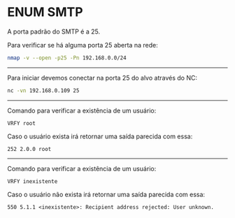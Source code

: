 # ENUM SMTP

A porta padrão do SMTP é a 25.  

Para verificar se há alguma porta 25 aberta na rede:

```bash
nmap -v --open -p25 -Pn 192.168.0.0/24
```

---

Para iniciar devemos conectar na porta 25 do alvo através do NC:  

```bash
nc -vn 192.168.0.109 25
```

---

Comando para verificar a existência de um usuário:

```smtp
VRFY root
```

Caso o usuário exista irá retornar uma saída parecida com essa:

```smtp
252 2.0.0 root
```

---

Comando para verificar a existência de um usuário:

```smtp
VRFY inexistente  
```

Caso o usuário não exista irá retornar uma saída parecida com essa:

```smtp
550 5.1.1 <inexistente>: Recipient address rejected: User unknown.
```
